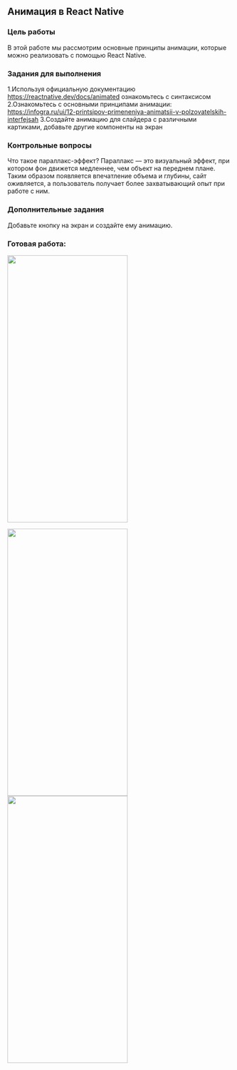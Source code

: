 ## Анимация в React Native
### Цель работы
В этой работе мы рассмотрим основные принципы анимации, которые можно реализовать с помощью React Native. 
### Задания для выполнения
1.Используя официальную документацию https://reactnative.dev/docs/animated ознакомьтесь с синтаксисом
2.Ознакомьтесь с основными принципами анимации: https://infogra.ru/ui/12-printsipov-primeneniya-animatsii-v-polzovatelskih-interfejsah
3.Создайте анимацию для слайдера с различными картиками, добавьте другие компоненты на экран
### Контрольные вопросы
Что такое параллакс-эффект?
Параллакс — это визуальный эффект, при котором фон движется медленнее, чем объект на переднем плане. Таким образом появляется впечатление объема и глубины, сайт оживляется, а пользователь получает более захватывающий опыт при работе с ним.
### Дополнительные задания
Добавьте кнопку на экран и создайте ему анимацию.
### Готовая работа: 
<img src = "https://user-images.githubusercontent.com/70855182/157128226-e39d0499-8212-49ce-8a34-006bce17f43c.gif" width="270" height="600" />

<img src = "https://user-images.githubusercontent.com/70855182/157128538-a05a742e-213b-42f5-bf25-ffdfed663636.png" width="270" height="600" /> <img src = "https://user-images.githubusercontent.com/70855182/157128624-9bd9b9ca-8a62-495a-9d20-5a92a62c889a.png" width="270" height="600" />
